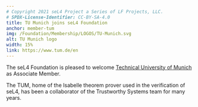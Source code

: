 ```yaml
---
# Copyright 2021 seL4 Project a Series of LF Projects, LLC.
# SPDX-License-Identifier: CC-BY-SA-4.0
title: TU Munich joins seL4 Foundation
anchor: member-tum
img: /Foundation/Membership/LOGOS/TU-Munich.svg
alt: TU Munich logo
width: 15%
link: https://www.tum.de/en
---
```


The seL4 Foundation is pleased to welcome [Technical University of Munich](https://www.tum.de/en) as
Associate Member.

The TUM, home of the Isabelle theorem prover used in the verification of seL4, has been a
collaborator of the Trustworthy Systems team for many years.
